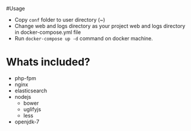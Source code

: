 #Usage
- Copy `conf` folder to user directory (~)
- Change web and logs directory as your project web and logs directory in docker-compose.yml file
- Run `docker-compose up -d` command on docker machine.

# Whats included?
- php-fpm
- nginx
- elasticsearch
- nodejs
  - bower
  - uglifyjs
  - less
- openjdk-7

